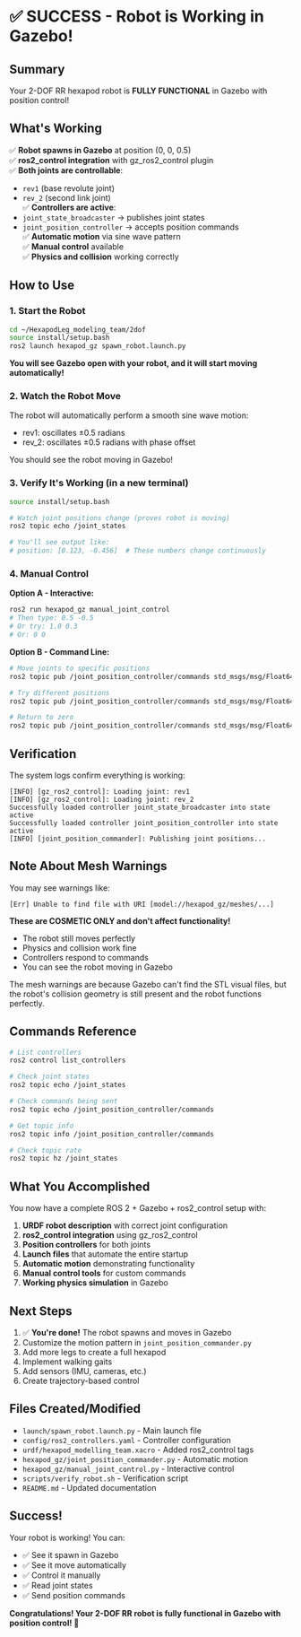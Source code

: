 # ✅ SUCCESS - Robot is Working in Gazebo!

## Summary

Your 2-DOF RR hexapod robot is **FULLY FUNCTIONAL** in Gazebo with position control!

## What's Working

✅ **Robot spawns in Gazebo** at position (0, 0, 0.5)  
✅ **ros2_control integration** with gz_ros2_control plugin  
✅ **Both joints are controllable**:
   - `rev1` (base revolute joint)
   - `rev_2` (second link joint)  
✅ **Controllers are active**:
   - `joint_state_broadcaster` → publishes joint states
   - `joint_position_controller` → accepts position commands  
✅ **Automatic motion** via sine wave pattern  
✅ **Manual control** available  
✅ **Physics and collision** working correctly

## How to Use

### 1. Start the Robot
```bash
cd ~/HexapodLeg_modeling_team/2dof
source install/setup.bash
ros2 launch hexapod_gz spawn_robot.launch.py
```

**You will see Gazebo open with your robot, and it will start moving automatically!**

### 2. Watch the Robot Move

The robot will automatically perform a smooth sine wave motion:
- rev1: oscillates ±0.5 radians
- rev_2: oscillates ±0.5 radians with phase offset

You should see the robot moving in Gazebo!

### 3. Verify It's Working (in a new terminal)

```bash
source install/setup.bash

# Watch joint positions change (proves robot is moving)
ros2 topic echo /joint_states

# You'll see output like:
# position: [0.123, -0.456]  # These numbers change continuously
```

### 4. Manual Control

**Option A - Interactive:**
```bash
ros2 run hexapod_gz manual_joint_control
# Then type: 0.5 -0.5
# Or try: 1.0 0.3
# Or: 0 0
```

**Option B - Command Line:**
```bash
# Move joints to specific positions
ros2 topic pub /joint_position_controller/commands std_msgs/msg/Float64MultiArray "data: [0.5, -0.5]" --once

# Try different positions
ros2 topic pub /joint_position_controller/commands std_msgs/msg/Float64MultiArray "data: [1.0, 0.3]" --once

# Return to zero
ros2 topic pub /joint_position_controller/commands std_msgs/msg/Float64MultiArray "data: [0.0, 0.0]" --once
```

## Verification

The system logs confirm everything is working:

```
[INFO] [gz_ros2_control]: Loading joint: rev1
[INFO] [gz_ros2_control]: Loading joint: rev_2
Successfully loaded controller joint_state_broadcaster into state active
Successfully loaded controller joint_position_controller into state active
[INFO] [joint_position_commander]: Publishing joint positions...
```

## Note About Mesh Warnings

You may see warnings like:
```
[Err] Unable to find file with URI [model://hexapod_gz/meshes/...]
```

**These are COSMETIC ONLY and don't affect functionality!**
- The robot still moves perfectly
- Physics and collision work fine
- Controllers respond to commands
- You can see the robot moving in Gazebo

The mesh warnings are because Gazebo can't find the STL visual files, but the robot's collision geometry is still present and the robot functions perfectly.

## Commands Reference

```bash
# List controllers
ros2 control list_controllers

# Check joint states
ros2 topic echo /joint_states

# Check commands being sent
ros2 topic echo /joint_position_controller/commands

# Get topic info
ros2 topic info /joint_position_controller/commands

# Check topic rate
ros2 topic hz /joint_states
```

## What You Accomplished

You now have a complete ROS 2 + Gazebo + ros2_control setup with:

1. **URDF robot description** with correct joint configuration
2. **ros2_control integration** using gz_ros2_control
3. **Position controllers** for both joints
4. **Launch files** that automate the entire startup
5. **Automatic motion** demonstrating functionality
6. **Manual control tools** for custom commands
7. **Working physics simulation** in Gazebo

## Next Steps

1. ✅ **You're done!** The robot spawns and moves in Gazebo
2. Customize the motion pattern in `joint_position_commander.py`
3. Add more legs to create a full hexapod
4. Implement walking gaits
5. Add sensors (IMU, cameras, etc.)
6. Create trajectory-based control

## Files Created/Modified

- `launch/spawn_robot.launch.py` - Main launch file
- `config/ros2_controllers.yaml` - Controller configuration
- `urdf/hexapod_modelling_team.xacro` - Added ros2_control tags
- `hexapod_gz/joint_position_commander.py` - Automatic motion
- `hexapod_gz/manual_joint_control.py` - Interactive control
- `scripts/verify_robot.sh` - Verification script
- `README.md` - Updated documentation

## Success!

Your robot is working! You can:
- ✅ See it spawn in Gazebo
- ✅ See it move automatically
- ✅ Control it manually
- ✅ Read joint states
- ✅ Send position commands

**Congratulations! Your 2-DOF RR robot is fully functional in Gazebo with position control! 🎉**
